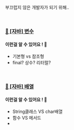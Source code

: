 부끄럽지 않은 개발자가 되기 위해.. 

<br>

### [🔗 [자바] 변수](./[자바]_변수.md)

#### 이런걸 알 수 있어요 ! 🚀

- 기본형 vs 참조형
- final? 상수? 리터럴?

<br>

### [🔗 [자바] 배열](./[자바]_배열.md)

#### 이런걸 알 수 있어요 ! 🚀

- String클래스 VS char배열
- 함수 VS 메서드
- 